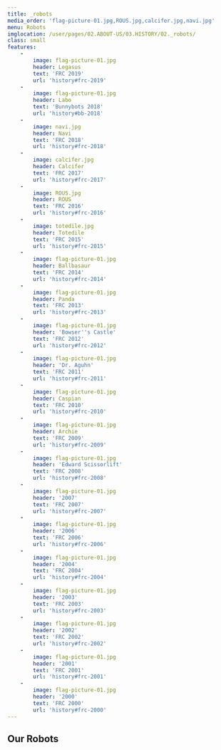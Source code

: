 ```yaml
---
title: _robots
media_order: 'flag-picture-01.jpg,ROUS.jpg,calcifer.jpg,navi.jpg'
menu: Robots
imglocation: /user/pages/02.ABOUT-US/03.HISTORY/02._robots/
class: small
features:
    -
        image: flag-picture-01.jpg
        header: Legasus
        text: 'FRC 2019'
        url: 'history#frc-2019'
    -
        image: flag-picture-01.jpg
        header: Labo
        text: 'Bunnybots 2018'
        url: 'history#bb-2018'
    -
        image: navi.jpg
        header: Navi
        text: 'FRC 2018'
        url: 'history#frc-2018'
    -
        image: calcifer.jpg
        header: Calcifer
        text: 'FRC 2017'
        url: 'history#frc-2017'
    -
        image: ROUS.jpg
        header: ROUS
        text: 'FRC 2016'
        url: 'history#frc-2016'
    -
        image: totedile.jpg
        header: Totedile
        text: 'FRC 2015'
        url: 'history#frc-2015'
    -
        image: flag-picture-01.jpg
        header: Ballbasaur
        text: 'FRC 2014'
        url: 'history#frc-2014'
    -
        image: flag-picture-01.jpg
        header: Panda
        text: 'FRC 2013'
        url: 'history#frc-2013'
    -
        image: flag-picture-01.jpg
        header: 'Bowser''s Castle'
        text: 'FRC 2012'
        url: 'history#frc-2012'
    -
        image: flag-picture-01.jpg
        header: 'Dr. Aguhn'
        text: 'FRC 2011'
        url: 'history#frc-2011'
    -
        image: flag-picture-01.jpg
        header: Caspian
        text: 'FRC 2010'
        url: 'history#frc-2010'
    -
        image: flag-picture-01.jpg
        header: Archie
        text: 'FRC 2009'
        url: 'history#frc-2009'
    -
        image: flag-picture-01.jpg
        header: 'Edward Scissorlift'
        text: 'FRC 2008'
        url: 'history#frc-2008'
    -
        image: flag-picture-01.jpg
        header: '2007'
        text: 'FRC 2007'
        url: 'history#frc-2007'
    -
        image: flag-picture-01.jpg
        header: '2006'
        text: 'FRC 2006'
        url: 'history#frc-2006'
    -
        image: flag-picture-01.jpg
        header: '2004'
        text: 'FRC 2004'
        url: 'history#frc-2004'
    -
        image: flag-picture-01.jpg
        header: '2003'
        text: 'FRC 2003'
        url: 'history#frc-2003'
    -
        image: flag-picture-01.jpg
        header: '2002'
        text: 'FRC 2002'
        url: 'history#frc-2002'
    -
        image: flag-picture-01.jpg
        header: '2001'
        text: 'FRC 2001'
        url: 'history#frc-2001'
    -
        image: flag-picture-01.jpg
        header: '2000'
        text: 'FRC 2000'
        url: 'history#frc-2000'
---
```


## Our Robots

